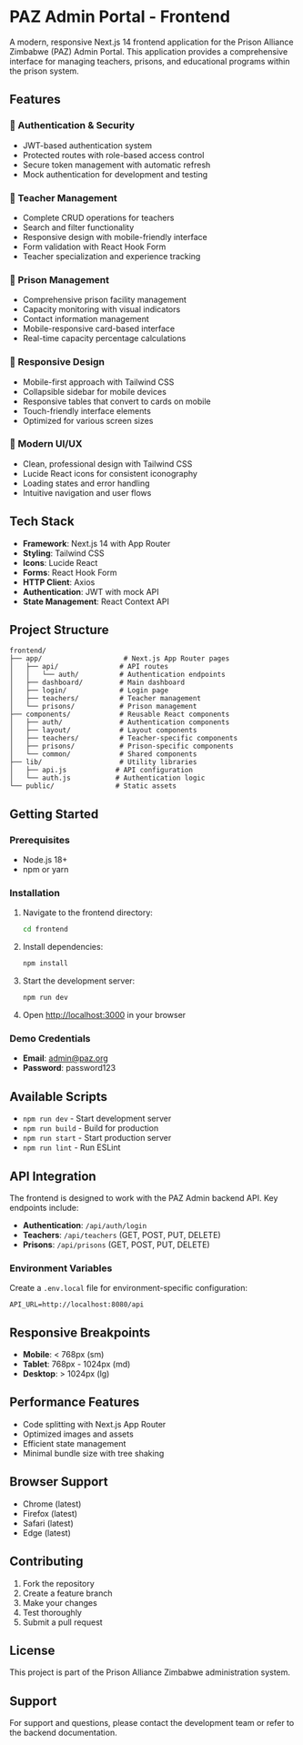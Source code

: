 # PAZ Admin Portal - Frontend

A modern, responsive Next.js 14 frontend application for the Prison Alliance Zimbabwe (PAZ) Admin Portal. This application provides a comprehensive interface for managing teachers, prisons, and educational programs within the prison system.

## Features

### 🔐 Authentication & Security
- JWT-based authentication system
- Protected routes with role-based access control
- Secure token management with automatic refresh
- Mock authentication for development and testing

### 👥 Teacher Management
- Complete CRUD operations for teachers
- Search and filter functionality
- Responsive design with mobile-friendly interface
- Form validation with React Hook Form
- Teacher specialization and experience tracking

### 🏢 Prison Management
- Comprehensive prison facility management
- Capacity monitoring with visual indicators
- Contact information management
- Mobile-responsive card-based interface
- Real-time capacity percentage calculations

### 📱 Responsive Design
- Mobile-first approach with Tailwind CSS
- Collapsible sidebar for mobile devices
- Responsive tables that convert to cards on mobile
- Touch-friendly interface elements
- Optimized for various screen sizes

### 🎨 Modern UI/UX
- Clean, professional design with Tailwind CSS
- Lucide React icons for consistent iconography
- Loading states and error handling
- Intuitive navigation and user flows

## Tech Stack

- **Framework**: Next.js 14 with App Router
- **Styling**: Tailwind CSS
- **Icons**: Lucide React
- **Forms**: React Hook Form
- **HTTP Client**: Axios
- **Authentication**: JWT with mock API
- **State Management**: React Context API

## Project Structure

```
frontend/
├── app/                    # Next.js App Router pages
│   ├── api/               # API routes
│   │   └── auth/          # Authentication endpoints
│   ├── dashboard/         # Main dashboard
│   ├── login/             # Login page
│   ├── teachers/          # Teacher management
│   └── prisons/           # Prison management
├── components/            # Reusable React components
│   ├── auth/              # Authentication components
│   ├── layout/            # Layout components
│   ├── teachers/          # Teacher-specific components
│   ├── prisons/           # Prison-specific components
│   └── common/            # Shared components
├── lib/                   # Utility libraries
│   ├── api.js            # API configuration
│   └── auth.js           # Authentication logic
└── public/               # Static assets
```

## Getting Started

### Prerequisites

- Node.js 18+ 
- npm or yarn

### Installation

1. Navigate to the frontend directory:
   ```bash
   cd frontend
   ```

2. Install dependencies:
   ```bash
   npm install
   ```

3. Start the development server:
   ```bash
   npm run dev
   ```

4. Open [http://localhost:3000](http://localhost:3000) in your browser

### Demo Credentials

- **Email**: admin@paz.org
- **Password**: password123

## Available Scripts

- `npm run dev` - Start development server
- `npm run build` - Build for production
- `npm run start` - Start production server
- `npm run lint` - Run ESLint

## API Integration

The frontend is designed to work with the PAZ Admin backend API. Key endpoints include:

- **Authentication**: `/api/auth/login`
- **Teachers**: `/api/teachers` (GET, POST, PUT, DELETE)
- **Prisons**: `/api/prisons` (GET, POST, PUT, DELETE)

### Environment Variables

Create a `.env.local` file for environment-specific configuration:

```env
API_URL=http://localhost:8080/api
```

## Responsive Breakpoints

- **Mobile**: < 768px (sm)
- **Tablet**: 768px - 1024px (md)
- **Desktop**: > 1024px (lg)

## Performance Features

- Code splitting with Next.js App Router
- Optimized images and assets
- Efficient state management
- Minimal bundle size with tree shaking

## Browser Support

- Chrome (latest)
- Firefox (latest)
- Safari (latest)
- Edge (latest)

## Contributing

1. Fork the repository
2. Create a feature branch
3. Make your changes
4. Test thoroughly
5. Submit a pull request

## License

This project is part of the Prison Alliance Zimbabwe administration system.

## Support

For support and questions, please contact the development team or refer to the backend documentation.